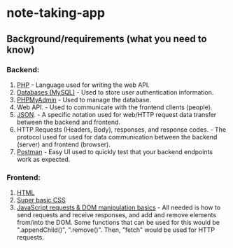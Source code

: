 # note-taking-app

## Background/requirements (what you need to know)

### Backend:

1. [PHP](https://www.w3schools.com/php/default.asp) - Language used for writing the web API.
2. [Databases (MySQL)](https://www.w3schools.com/sql/default.asp) - Used to store user authentication information.
3. [PHPMyAdmin](https://www.phpmyadmin.net/) - Used to manage the database.
4. Web API. - Used to communicate with the frontend clients (people).
5. [JSON](https://www.w3schools.com/js/js_json_intro.asp). - A specific notation used for web/HTTP request data transfer between the backend and frontend.
6. HTTP Requests (Headers, Body), responses, and response codes. - The protocol used for used for data communication between the backend (server) and frontend (browser).
7. [Postman](https://www.postman.com/) - Easy UI used to quickly test that your backend endpoints work as expected.

### Frontend:

1. [HTML](https://www.w3schools.com/html/default.asp)
2. [Super basic CSS](https://www.w3schools.com/css/default.asp)
3. [JavaScript requests & DOM manipulation basics](https://www.w3schools.com/js/default.asp) - All needed is how to send requests and receive responses, and add and remove elements from/into the DOM. Some functions that can be used for this would be ".appendChild()", ".remove()". Then, "fetch" would be used for HTTP requests.
